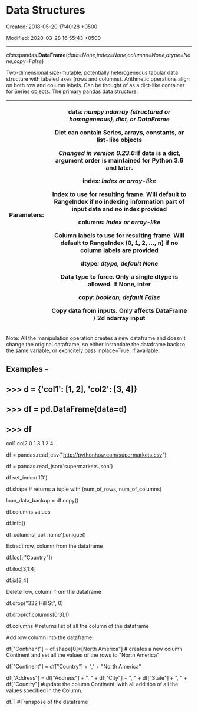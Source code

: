 # Data Structures

Created: 2018-05-20 17:40:28 +0500

Modified: 2020-03-28 16:55:43 +0500

---

*class*pandas.**DataFrame**(*data=None*,*index=None*,*columns=None*,*dtype=None*,*copy=False*)

Two-dimensional size-mutable, potentially heterogeneous tabular data structure with labeled axes (rows and columns). Arithmetic operations align on both row and column labels. Can be thought of as a dict-like container for Series objects. The primary pandas data structure.

<table>
<colgroup>
<col style="width: 21%" />
<col style="width: 78%" />
</colgroup>
<thead>
<tr class="header">
<th><strong>Parameters:</strong></th>
<th><p><strong>data</strong><em>: numpy ndarray (structured or homogeneous), dict, or DataFrame</em></p>
<p>Dict can contain Series, arrays, constants, or list-like objects</p>
<p><em>Changed in version 0.23.0:</em>If data is a dict, argument order is maintained for Python 3.6 and later.</p>
<p><strong>index</strong><em>: Index or array-like</em></p>
<p>Index to use for resulting frame. Will default to RangeIndex if no indexing information part of input data and no index provided</p>
<p><strong>columns</strong><em>: Index or array-like</em></p>
<p>Column labels to use for resulting frame. Will default to RangeIndex (0, 1, 2, …, n) if no column labels are provided</p>
<p><strong>dtype</strong><em>: dtype, default None</em></p>
<p>Data type to force. Only a single dtype is allowed. If None, infer</p>
<p><strong>copy</strong><em>: boolean, default False</em></p>
<p>Copy data from inputs. Only affects DataFrame / 2d ndarray input</p></th>
</tr>
</thead>
<tbody>
</tbody>
</table>



Note: All the manipulation operation creates a new dataframe and doesn't change the original dataframe, so either instantiate the dataframe back to the same variable, or explicitely pass inplace=True, if available.

## Examples -

## >>> d = {'col1': [1, 2], 'col2': [3, 4]}
## >>> df = pd.DataFrame(data=d)
## >>> df
col1 col2
0 1 3
1 2 4

df = pandas.read_csv("http://pythonhow.com/supermarkets.csv")

df = pandas.read_json('supermarkets.json')

df.set_index('ID')

df.shape # returns a tuple with (num_of_rows, num_of_columns)

loan_data_backup = df.copy()

df.columns.values

df.info()

df_columns['col_name'].unique()

Extract row, column from the dataframe

df.loc[:,"Country"])

df.iloc[3,1:4]

df.ix[3,4]

Delete row, column from the dataframe

df.drop("332 Hill St", 0)

df.drop(df.columns[0:3],1)

df.columns # returns list of all the column of the dataframe

Add row column into the dataframe

df["Continent"] = df.shape[0]*[North America"] # creates a new column Continent and set all the values of the rows to "North America"

df["Continent"] = df["Country"] + "," + "North America"

df["Address"] = df["Address"] + ", " + df["City"] + ", " + df["State"] + ", " + df["Country"] #update the column Continent, with all addition of all the values specified in the Column.

df.T #Transpose of the dataframe
